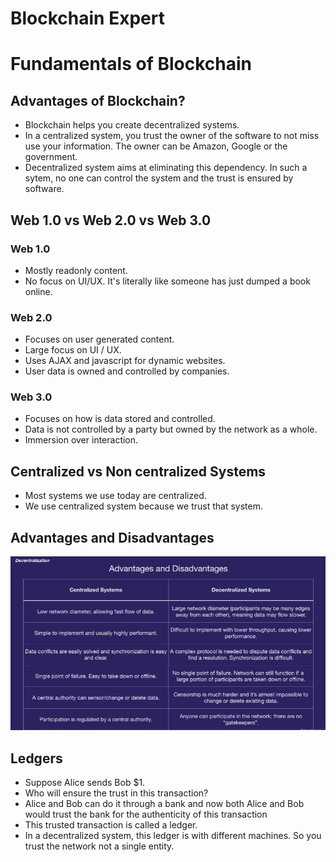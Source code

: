 # Blockchain Expert

# Fundamentals of Blockchain

## Advantages of Blockchain?

- Blockchain helps you create decentralized systems. 
- In a centralized system, you trust the owner of the software to not miss use your information. The owner can be Amazon, Google or the government.
- Decentralized system aims at eliminating this dependency. In such a sytem, no one can control the system and the trust is ensured by software.

## Web 1.0 vs Web 2.0 vs Web 3.0

### Web 1.0
- Mostly readonly content.
- No focus on UI/UX. It's literally like someone has just dumped a book online.

### Web 2.0
- Focuses on user generated content.
- Large focus on UI / UX.
- Uses AJAX and javascript for dynamic websites.
- User data is owned and controlled by companies.

### Web 3.0
- Focuses on how is data stored and controlled.
- Data is not controlled by a party but owned by the network as a whole.
- Immersion over interaction.

## Centralized vs Non centralized Systems
- Most systems we use today are centralized.
- We use centralized system because we trust that system.

## Advantages and Disadvantages

![centralized vs non centralized systems](2022-12-04-11-37-06.png)

## Ledgers

- Suppose Alice sends Bob $1.
- Who will ensure the trust in this transaction?
- Alice and Bob can do it through a bank and now both Alice and Bob would trust the bank for the authenticity of this transaction
- This trusted transaction is called a ledger. 
- In a decentralized system, this ledger is with different machines. So you trust the network not a single entity.











